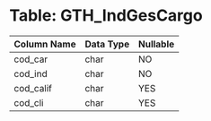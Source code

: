 # Table: GTH_IndGesCargo

| Column Name | Data Type | Nullable |
|-------------|-----------|----------|
| cod_car | char | NO |
| cod_ind | char | NO |
| cod_calif | char | YES |
| cod_cli | char | YES |
